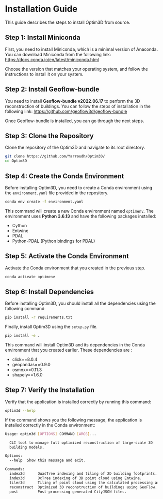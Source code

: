 # Installation Guide
This guide describes the steps to install Optim3D from source.

## Step 1: Install Miniconda
First, you need to install Miniconda, which is a minimal version of Anaconda. You can download Miniconda from the following link: https://docs.conda.io/en/latest/miniconda.html

Choose the version that matches your operating system, and follow the instructions to install it on your system.

## Step 2: Install Geoflow-bundle
You need to install **Geoflow-bundle v2022.06.17** to perform the 3D reconstruction of buildings. You can follow the steps of installation in the following link:
https://github.com/geoflow3d/geoflow-bundle

Once Geoflow-bundle is installed, you can go through the next steps.

## Step 3: Clone the Repository
Clone the repository of the Optim3D and navigate to its root directory.

```bash
git clone https://github.com/Yarroudh/Optim3D/
cd Optim3D
```

## Step 4: Create the Conda Environment
Before installing Optim3D, you need to create a Conda environment using the <code>environment.yaml</code> file provided in the repository.

```bash
conda env create -f environment.yaml
```

This command will create a new Conda environment named <code>optimenv</code>. The environment uses **Python 3.6.13** and have the following packages installed:
- Cython
- Entwine
- PDAL
- Python-PDAL (Python bindings for PDAL)

## Step 5: Activate the Conda Environment
Activate the Conda environment that you created in the previous step.

```bash
conda activate optimenv
```

## Step 6: Install Dependencies
Before installing Optim3D, you should install all the dependencies using the following command:

```bash
pip install -r requirements.txt
```

Finally, install Optim3D using the <code>setup.py</code> file.

```bash
pip install -e .
```

This command will install Optim3D and its dependencies in the Conda environment that you created earlier. These dependencies are :
- click==8.0.4
- geopandas==0.9.0
- osmnx==0.11.3
- shapely==1.6.0

## Step 7: Verify the Installation

Verify that the application is installed correctly by running this command:

```bash
optim3d --help
```

If the command shows you the following message, the application is installed correctly in the Conda environment:

```bash
Usage: optim3d [OPTIONS] COMMAND [ARGS]...

  CLI tool to manage full optimized reconstruction of large-scale 3D
  building models.

Options:
  --help  Show this message and exit.

Commands:
  index2d      QuadTree indexing and tiling of 2D building footprints.
  index3d      OcTree indexing of 3D point cloud using Entwine.
  tiler3d      Tiling of point cloud using the calculated processing areas.
  reconstruct  Optimized 3D reconstruction of buildings using GeoFlow.
  post         Post-processing generated CityJSON files.
```
